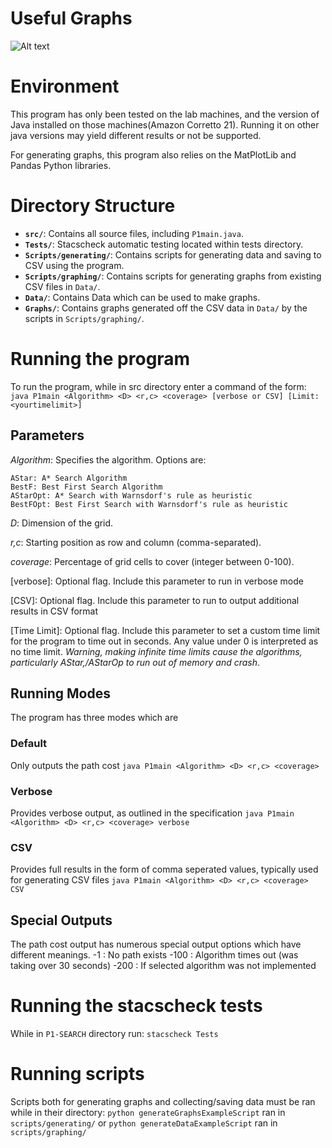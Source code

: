 # Useful Graphs
![Alt text](Screenshot%202025-01-18%20at%201.13.34%E2%80%AFAM.png)

# Environment
This program has only been tested on the lab machines, and the version of Java installed on those machines(Amazon Corretto 21).
Running it on other java versions may yield different results or not be supported. 

For generating graphs, this program also relies on the MatPlotLib and Pandas Python libraries. 

# Directory Structure

- **`src/`**: Contains all source files, including `P1main.java`.
- **`Tests/`**: Stacscheck automatic testing located within tests directory.
- **`Scripts/generating/`**: Contains scripts for generating data and saving to CSV using the program.
- **`Scripts/graphing/`**: Contains scripts for generating graphs from existing CSV files in `Data/`.
- **`Data/`**: Contains Data which can be used to make graphs.
- **`Graphs/`**: Contains graphs generated off the CSV data in `Data/` by the scripts in `Scripts/graphing/`.


# Running the program 
To run the program, while in src directory enter a command of the form: 
`java P1main <Algorithm> <D> <r,c> <coverage> [verbose or CSV] [Limit:<yourtimelimit>]`
## Parameters

*Algorithm*: Specifies the algorithm. Options are:

    AStar: A* Search Algorithm
    BestF: Best First Search Algorithm
    AStarOpt: A* Search with Warnsdorf's rule as heuristic
    BestFOpt: Best First Search with Warnsdorf's rule as heuristic

*D*: Dimension of the grid.

*r,c*: Starting position as row and column (comma-separated).

*coverage*: Percentage of grid cells to cover (integer between 0-100).

[verbose]: Optional flag. Include this parameter to run in verbose mode

[CSV]: Optional flag. Include this parameter to run to output additional results in CSV format

[Time Limit]: Optional flag. Include this parameter to set a custom time limit for the program to time out in seconds. Any value under 0 is interpreted as no time limit. *Warning, making infinite time limits cause the algorithms, particularly AStar,/AStarOp to run out of memory and crash*. 

## Running Modes
The program has three modes which are 
### Default
Only outputs the path cost
`java P1main <Algorithm> <D> <r,c> <coverage>`
### Verbose
Provides verbose output, as outlined in the specification
`java P1main <Algorithm> <D> <r,c> <coverage> verbose`
### CSV
Provides full results in the form of comma seperated values, typically used for generating CSV files
`java P1main <Algorithm> <D> <r,c> <coverage> CSV`
## Special Outputs
The path cost output has numerous special output options which have different meanings. 
    -1   : No path exists
    -100 : Algorithm times out (was taking over 30 seconds)
    -200 : If selected algorithm was not implemented


# Running the stacscheck tests
While in `P1-SEARCH` directory run:
`stacscheck Tests`

# Running scripts
Scripts both for generating graphs and collecting/saving data must be ran while in their directory:
`python generateGraphsExampleScript` ran in `scripts/generating/`
or
`python generateDataExampleScript` ran in `scripts/graphing/`










